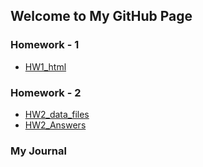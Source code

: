 ## Welcome to My GitHub Page 


### Homework - 1
* [HW1_html](HW1/HW1.html)

### Homework - 2
* [HW2_data_files](derma.csv)
* [HW2_Answers](xx)


### My Journal
[link to my journal]: (xx)
